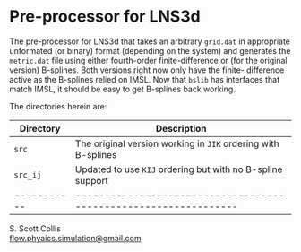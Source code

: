 # Pre-processor for LNS3d

The pre-processor for LNS3d that takes an arbitrary `grid.dat` in appropriate
unformated (or binary) format (depending on the system) and generates the
`metric.dat` file using either fourth-order finite-difference or (for the
original version) B-splines.  Both versions right now only have the finite-
difference active as the B-splines relied on IMSL.  Now that `bslib` has
interfaces that match IMSL, it should be easy to get B-splines back working.

The directories herein are:

Directory  |   Description
-----------|----------------------------------------------------------------
`src`      |  The original version working in `JIK` ordering with B-splines
`src_ij`   |  Updated to use `KIJ` ordering but with no B-spline support
-----------|----------------------------------------------------------------

S. Scott Collis\
flow.phyaics.simulation@gmail.com
